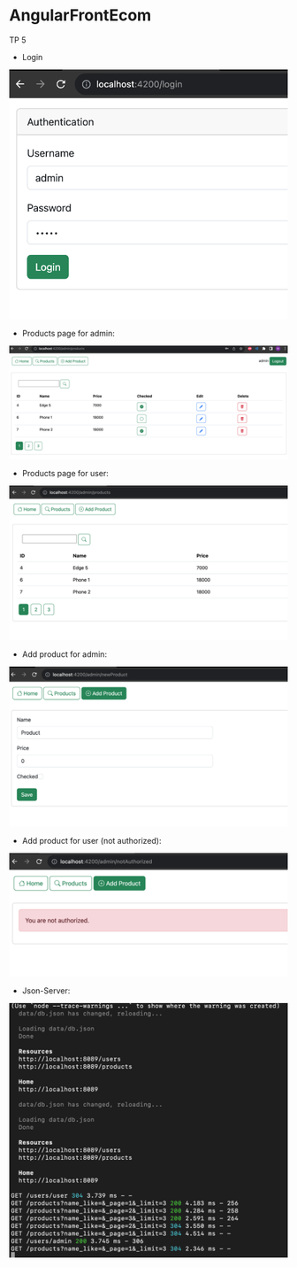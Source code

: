 # AngularFrontEcom
TP 5
- Login
<img src="https://github.com/Mehdi-Chakroun/AngularFrontEcom/blob/main/Screen%20Shot%202023-12-06%20at%2014.24.03.png" />

- Products page for admin:
<img src="https://github.com/Mehdi-Chakroun/AngularFrontEcom/blob/main/Screen%20Shot%202023-12-06%20at%2014.24.21.png" />

- Products page for user:
<img src="https://github.com/Mehdi-Chakroun/AngularFrontEcom/blob/main/Screen%20Shot%202023-12-06%20at%2014.26.00.png" />

- Add product for admin:
<img src="https://github.com/Mehdi-Chakroun/AngularFrontEcom/blob/main/Screen%20Shot%202023-12-06%20at%2014.25.26.png" />

- Add product for user (not authorized):
<img src="https://github.com/Mehdi-Chakroun/AngularFrontEcom/blob/main/Screen%20Shot%202023-12-06%20at%2014.26.09.png" />

- Json-Server:
<img src="https://github.com/Mehdi-Chakroun/AngularFrontEcom/blob/main/Screen%20Shot%202023-12-06%20at%2014.22.56.png" />

